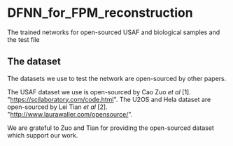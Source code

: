 # DFNN_for_FPM_reconstruction
The trained networks for open-sourced USAF and biological samples and the test file
## The dataset
The datasets we use to test the network are open-sourced by other papers. 

The USAF dataset we use is open-sourced by Cao Zuo *et al* [1].
"https://scilaboratory.com/code.html". 
The U2OS and Hela dataset are open-sourced by Lei Tian *et al* [2].
"http://www.laurawaller.com/opensource/".

We are grateful to Zuo and Tian for providing the open-sourced dataset which support our work.
